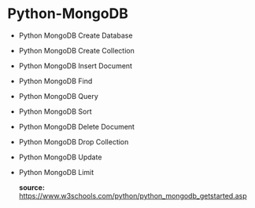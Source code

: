 # Python-MongoDB

- Python MongoDB Create Database
- Python MongoDB Create Collection
- Python MongoDB Insert Document
- Python MongoDB Find
- Python MongoDB Query
- Python MongoDB Sort
- Python MongoDB Delete Document
- Python MongoDB Drop Collection
- Python MongoDB Update
- Python MongoDB Limit

  **source:** https://www.w3schools.com/python/python_mongodb_getstarted.asp
